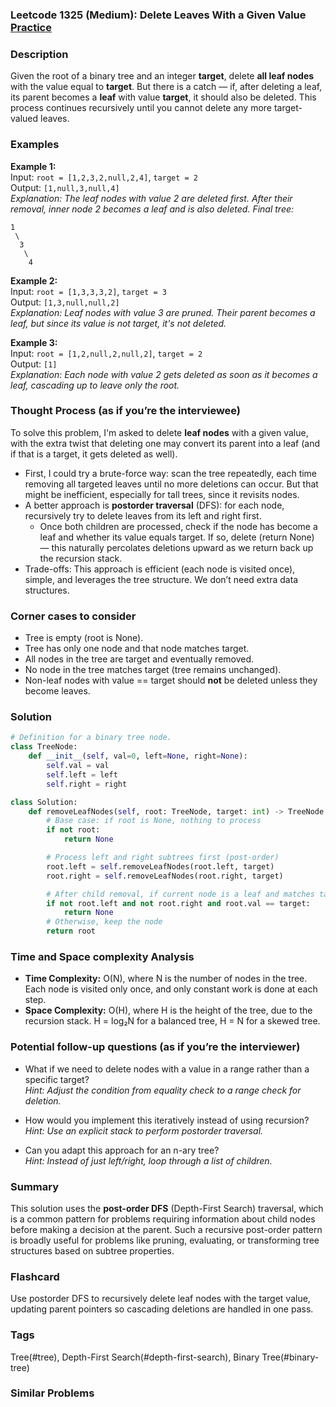### Leetcode 1325 (Medium): Delete Leaves With a Given Value [Practice](https://leetcode.com/problems/delete-leaves-with-a-given-value)

### Description  
Given the root of a binary tree and an integer **target**, delete **all leaf nodes** with the value equal to **target**. But there is a catch — if, after deleting a leaf, its parent becomes a **leaf** with value **target**, it should also be deleted. This process continues recursively until you cannot delete any more target-valued leaves.

### Examples  

**Example 1:**  
Input: `root = [1,2,3,2,null,2,4]`, `target = 2`  
Output: `[1,null,3,null,4]`  
*Explanation: The leaf nodes with value 2 are deleted first. After their removal, inner node 2 becomes a leaf and is also deleted. Final tree:*
```
1
 \
  3
   \
    4
```

**Example 2:**  
Input: `root = [1,3,3,3,2]`, `target = 3`  
Output: `[1,3,null,null,2]`  
*Explanation: Leaf nodes with value 3 are pruned. Their parent becomes a leaf, but since its value is not target, it's not deleted.*

**Example 3:**  
Input: `root = [1,2,null,2,null,2]`, `target = 2`  
Output: `[1]`  
*Explanation: Each node with value 2 gets deleted as soon as it becomes a leaf, cascading up to leave only the root.*

### Thought Process (as if you’re the interviewee)  
To solve this problem, I'm asked to delete **leaf nodes** with a given value, with the extra twist that deleting one may convert its parent into a leaf (and if that is a target, it gets deleted as well). 

- First, I could try a brute-force way: scan the tree repeatedly, each time removing all targeted leaves until no more deletions can occur. But that might be inefficient, especially for tall trees, since it revisits nodes.
- A better approach is **postorder traversal** (DFS): for each node, recursively try to delete leaves from its left and right first. 
  - Once both children are processed, check if the node has become a leaf and whether its value equals target. If so, delete (return None) — this naturally percolates deletions upward as we return back up the recursion stack.
- Trade-offs: This approach is efficient (each node is visited once), simple, and leverages the tree structure. We don’t need extra data structures.

### Corner cases to consider  
- Tree is empty (root is None).
- Tree has only one node and that node matches target.
- All nodes in the tree are target and eventually removed.
- No node in the tree matches target (tree remains unchanged).
- Non-leaf nodes with value == target should **not** be deleted unless they become leaves.

### Solution

```python
# Definition for a binary tree node.
class TreeNode:
    def __init__(self, val=0, left=None, right=None):
        self.val = val
        self.left = left
        self.right = right

class Solution:
    def removeLeafNodes(self, root: TreeNode, target: int) -> TreeNode:
        # Base case: if root is None, nothing to process
        if not root:
            return None

        # Process left and right subtrees first (post-order)
        root.left = self.removeLeafNodes(root.left, target)
        root.right = self.removeLeafNodes(root.right, target)

        # After child removal, if current node is a leaf and matches target, delete it
        if not root.left and not root.right and root.val == target:
            return None
        # Otherwise, keep the node
        return root
```

### Time and Space complexity Analysis  

- **Time Complexity:** O(N), where N is the number of nodes in the tree. Each node is visited only once, and only constant work is done at each step.
- **Space Complexity:** O(H), where H is the height of the tree, due to the recursion stack. H = log₂N for a balanced tree, H = N for a skewed tree.

### Potential follow-up questions (as if you’re the interviewer)  

- What if we need to delete nodes with a value in a range rather than a specific target?  
  *Hint: Adjust the condition from equality check to a range check for deletion.*

- How would you implement this iteratively instead of using recursion?  
  *Hint: Use an explicit stack to perform postorder traversal.*

- Can you adapt this approach for an n-ary tree?  
  *Hint: Instead of just left/right, loop through a list of children.*

### Summary
This solution uses the **post-order DFS** (Depth-First Search) traversal, which is a common pattern for problems requiring information about child nodes before making a decision at the parent. Such a recursive post-order pattern is broadly useful for problems like pruning, evaluating, or transforming tree structures based on subtree properties.


### Flashcard
Use postorder DFS to recursively delete leaf nodes with the target value, updating parent pointers so cascading deletions are handled in one pass.

### Tags
Tree(#tree), Depth-First Search(#depth-first-search), Binary Tree(#binary-tree)

### Similar Problems
